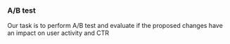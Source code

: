 ### A/B test  
Our task is to perform A/B test and evaluate if the proposed changes have an impact on user activity and CTR